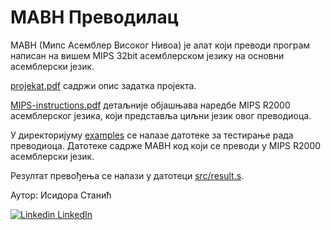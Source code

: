 # МАВН Преводилац

МАВН (Мипс Асемблер Високог Нивоа) је алат који преводи програм написан на вишем
MIPS 32bit асемблерском језику на основни асемблерски језик.

[projekat.pdf](https://github.com/isidora-stanic/MAVN-Prevodilac/blob/master/postavka/doc/projekat.pdf)
садржи опис задатка пројекта.

[MIPS-instructions.pdf](https://github.com/isidora-stanic/MAVN-Prevodilac/blob/master/postavka/doc/MIPS-instructions.pdf) 
детаљније објашњава наредбе MIPS R2000 асемблерског језика, који представља циљни језик овог преводиоца.

У директоријуму [examples](https://github.com/isidora-stanic/MAVN-Prevodilac/tree/master/postavka/examples)
се налазе датотеке за тестирање рада преводиоца. Датотеке садрже МАВН код који се преводи у MIPS R2000 асемблерски језик.

Резултат превођења се налази у датотеци [src/result.s](https://github.com/isidora-stanic/MAVN-Prevodilac/blob/master/postavka/src/result.s).

Аутор: Исидора Станић

[![Linkedin](https://i.stack.imgur.com/gVE0j.png) LinkedIn](https://www.linkedin.com/in/isidora-stani%C4%87-96653b19b/)
